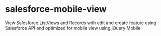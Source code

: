 # salesforce-mobile-view
View Salesforce ListViews  and Records with edit and create feature using Salesforce API and optimized for mobile view using jQuery Mobile
